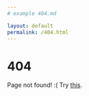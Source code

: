 ```yaml
---
# example 404.md

layout: default
permalink: /404.html
---
```


# 404

Page not found! :( Try [this](/en/hr_global.html).
